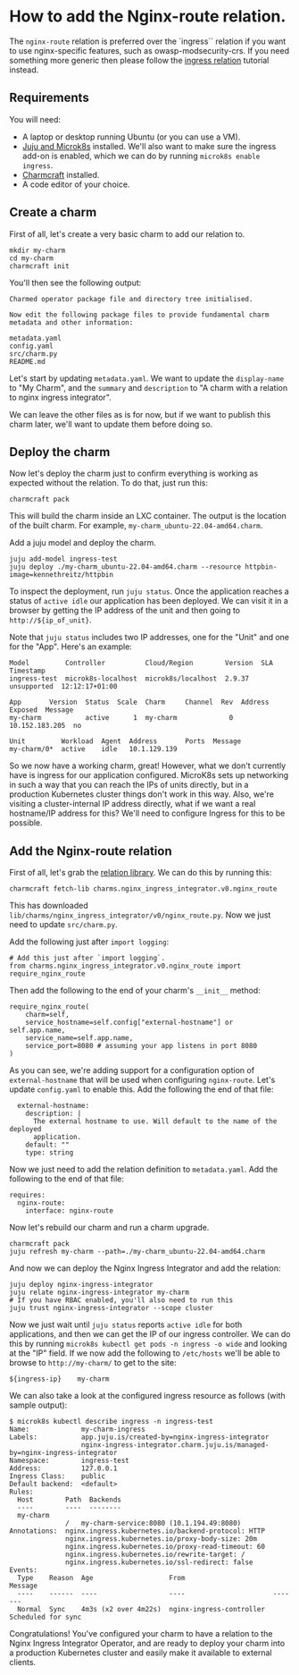 # How to add the Nginx-route relation.

The `nginx-route` relation is preferred over the `ingress`` relation if you want to use nginx-specific features, such as owasp-modsecurity-crs. If you need
something more generic then please follow the [ingress relation](https://charmhub.io/nginx-ingress-integrator/docs/add-the-ingress-relation) tutorial instead.

## Requirements

You will need:
* A laptop or desktop running Ubuntu (or you can use a VM).
* [Juju and Microk8s](https://juju.is/docs/olm/microk8s) installed. We'll also want to make sure the ingress add-on is enabled, which we can do by running `microk8s enable ingress`.
* [Charmcraft](https://juju.is/docs/sdk/install-charmcraft) installed.
* A code editor of your choice.

## Create a charm

First of all, let's create a very basic charm to add our relation to.
```
mkdir my-charm
cd my-charm
charmcraft init
```
You'll then see the following output:
```
Charmed operator package file and directory tree initialised.

Now edit the following package files to provide fundamental charm metadata and other information:

metadata.yaml
config.yaml
src/charm.py
README.md
```
Let's start by updating `metadata.yaml`. We want to update the `display-name` to "My Charm", and the `summary` and `description` to "A charm with a relation to nginx ingress integrator".

We can leave the other files as is for now, but if we want to publish this charm later, we'll want to update them before doing so.

## Deploy the charm

Now let's deploy the charm just to confirm everything is working as expected without the relation. To do that, just run this:
```
charmcraft pack
```
This will build the charm inside an LXC container. The output is the location of the built charm. For example, `my-charm_ubuntu-22.04-amd64.charm`.

Add a juju model and deploy the charm.
```
juju add-model ingress-test
juju deploy ./my-charm_ubuntu-22.04-amd64.charm --resource httpbin-image=kennethreitz/httpbin
```
To inspect the deployment, run `juju status`. Once the application reaches a status of `active idle` our application has been deployed. We can visit it in a browser by getting the IP address of the unit and then going to `http://${ip_of_unit}`.

Note that `juju status` includes two IP addresses, one for the "Unit" and one for the "App". Here's an example:
```
Model         Controller          Cloud/Region        Version  SLA          Timestamp
ingress-test  microk8s-localhost  microk8s/localhost  2.9.37   unsupported  12:12:17+01:00

App       Version  Status  Scale  Charm     Channel  Rev  Address         Exposed  Message
my-charm           active      1  my-charm             0  10.152.183.205  no       

Unit         Workload  Agent  Address       Ports  Message
my-charm/0*  active    idle   10.1.129.139         
```

So we now have a working charm, great! However, what we don't currently have is ingress for our application configured. MicroK8s sets up networking in such a way that you can reach the IPs of units directly, but in a production Kubernetes cluster things don't work in this way. Also, we're visiting a cluster-internal IP address directly, what if we want a real hostname/IP address for this? We'll need to configure Ingress for this to be possible.

## Add the Nginx-route relation

First of all, let's grab the [relation library](https://charmhub.io/nginx-ingress-integrator/libraries/ingress). We can do this by running this:
```
charmcraft fetch-lib charms.nginx_ingress_integrator.v0.nginx_route
```
This has downloaded `lib/charms/nginx_ingress_integrator/v0/nginx_route.py`. Now we just need to update `src/charm.py`.

Add the following just after `import logging`:
```
# Add this just after `import logging`.
from charms.nginx_ingress_integrator.v0.nginx_route import require_nginx_route
```
Then add the following to the end of your charm's `__init__` method:
```
require_nginx_route(
    charm=self,
    service_hostname=self.config["external-hostname"] or self.app.name,
    service_name=self.app.name,
    service_port=8080 # assuming your app listens in port 8080
)
```
As you can see, we're adding support for a configuration option of `external-hostname` that will be used when configuring `nginx-route`. Let's update `config.yaml` to enable this. Add the following the end of that file:
```
  external-hostname:
    description: |
      The external hostname to use. Will default to the name of the deployed
      application.
    default: ""
    type: string
```
Now we just need to add the relation definition to `metadata.yaml`. Add the following to the end of that file:
```
requires:
  nginx-route:
    interface: nginx-route
```
Now let's rebuild our charm and run a charm upgrade.
```
charmcraft pack
juju refresh my-charm --path=./my-charm_ubuntu-22.04-amd64.charm
```
And now we can deploy the Nginx Ingress Integrator and add the relation:
```
juju deploy nginx-ingress-integrator
juju relate nginx-ingress-integrator my-charm
# If you have RBAC enabled, you'll also need to run this
juju trust nginx-ingress-integrator --scope cluster
```
Now we just wait until `juju status` reports `active idle` for both applications, and then we can get the IP of our ingress controller. We can do this by running `microk8s kubectl get pods -n ingress -o wide` and looking at the "IP" field. If we now add the following to `/etc/hosts` we'll be able to browse to `http://my-charm/` to get to the site:
```
${ingress-ip}    my-charm
```
We can also take a look at the configured ingress resource as follows (with sample output):
```
$ microk8s kubectl describe ingress -n ingress-test
Name:             my-charm-ingress
Labels:           app.juju.is/created-by=nginx-ingress-integrator
                  nginx-ingress-integrator.charm.juju.is/managed-by=nginx-ingress-integrator
Namespace:        ingress-test
Address:          127.0.0.1
Ingress Class:    public
Default backend:  <default>
Rules:
  Host        Path  Backends
  ----        ----  --------
  my-charm    
              /   my-charm-service:8080 (10.1.194.49:8080)
Annotations:  nginx.ingress.kubernetes.io/backend-protocol: HTTP
              nginx.ingress.kubernetes.io/proxy-body-size: 20m
              nginx.ingress.kubernetes.io/proxy-read-timeout: 60
              nginx.ingress.kubernetes.io/rewrite-target: /
              nginx.ingress.kubernetes.io/ssl-redirect: false
Events:
  Type    Reason  Age                   From                      Message
  ----    ------  ----                  ----                      -------
  Normal  Sync    4m3s (x2 over 4m22s)  nginx-ingress-controller  Scheduled for sync
```
Congratulations! You've configured your charm to have a relation to the Nginx Ingress Integrator Operator, and are ready to deploy your charm into a production Kubernetes cluster and easily make it available to external clients.
